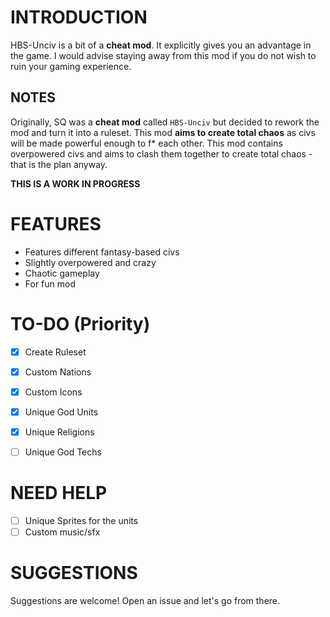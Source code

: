 # INTRODUCTION
HBS-Unciv is a bit of a __cheat mod__. It explicitly gives you an advantage in the game. I would advise staying away from this mod if you do not wish to ruin your gaming experience.

## NOTES
Originally, SQ was a __cheat mod__ called `HBS-Unciv` but decided to rework the mod and turn it into a ruleset. This mod __aims to create total chaos__ as civs will be made powerful enough to f* each other. This mod contains overpowered civs and aims to clash them together to create total chaos - that is the plan anyway.

__THIS IS A WORK IN PROGRESS__

# FEATURES
- Features different fantasy-based civs
- Slightly overpowered and crazy
- Chaotic gameplay
- For fun mod

# TO-DO (Priority)
- [X] Create Ruleset
- [x] Custom Nations
- [x] Custom Icons
- [x] Unique God Units
- [x] Unique Religions
- [ ] Unique God Techs


# NEED HELP
- [ ] Unique Sprites for the units
- [ ] Custom music/sfx

# SUGGESTIONS
Suggestions are welcome! Open an issue and let's go from there.